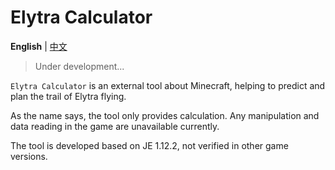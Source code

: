 # Elytra Calculator

**English** | [中文](README_cn.md)

> Under development...

`Elytra Calculator` is an external tool about Minecraft, helping to predict and plan the trail of Elytra flying.

As the name says, the tool only provides calculation. Any manipulation and data reading in the game are unavailable currently.

The tool is developed based on JE 1.12.2, not verified in other game versions.
